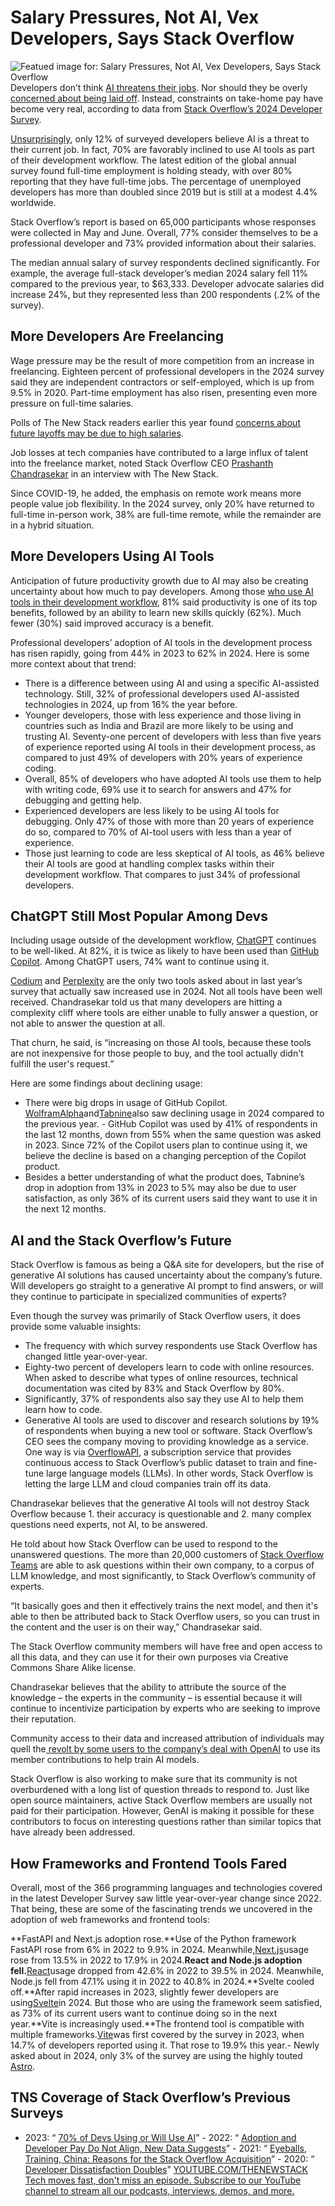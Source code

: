# Salary Pressures, Not AI, Vex Developers, Says Stack Overflow
![Featued image for: Salary Pressures, Not AI, Vex Developers, Says Stack Overflow](https://cdn.thenewstack.io/media/2024/07/76714100-salary-pressures-not-ai-vex-developers-says-stack-overflow-2-1024x576.jpg)
Developers don’t think [AI threatens their jobs](https://thenewstack.io/is-ai-a-job-killer-ai-driven-development-tools-offer-clues/). Nor should they be overly [concerned about being laid off](https://thenewstack.io/how-tech-industry-layoffs-are-impacting-developers/). Instead, constraints on take-home pay have become very real, according to data from [Stack Overflow’s 2024 Developer Survey](https://survey.stackoverflow.co/2024/).

[Unsurprisingly](https://thenewstack.io/is-ai-a-job-killer-ai-driven-development-tools-offer-clues/), only 12% of surveyed developers believe AI is a threat to their current job. In fact, 70% are favorably inclined to use AI tools as part of their development workflow.
The latest edition of the global annual survey found full-time employment is holding steady, with over 80% reporting that they have full-time jobs. The percentage of unemployed developers has more than doubled since 2019 but is still at a modest 4.4% worldwide.

Stack Overflow’s report is based on 65,000 participants whose responses were collected in May and June. Overall, 77% consider themselves to be a professional developer and 73% provided information about their salaries.

The median annual salary of survey respondents declined significantly. For example, the average full-stack developer’s median 2024 salary fell 11% compared to the previous year, to $63,333. Developer advocate salaries did increase 24%, but they represented less than 200 respondents (.2% of the survey).

## More Developers Are Freelancing
Wage pressure may be the result of more competition from an increase in freelancing. Eighteen percent of professional developers in the 2024 survey said they are independent contractors or self-employed, which is up from 9.5% in 2020. Part-time employment has also risen, presenting even more pressure on full-time salaries.

Polls of The New Stack readers earlier this year found [concerns about future layoffs may be due to high salaries](https://thenewstack.io/tns-readers-worry-about-layoffs-and-salaries/).

Job losses at tech companies have contributed to a large influx of talent into the freelance market, noted Stack Overflow CEO [Prashanth Chandrasekar](https://www.linkedin.com/in/pchandrasekar/overlay/about-this-profile/) in an interview with The New Stack.

Since COVID-19, he added, the emphasis on remote work means more people value job flexibility. In the 2024 survey, only 20% have returned to full-time in-person work, 38% are full-time remote, while the remainder are in a hybrid situation.

## More Developers Using AI Tools
Anticipation of future productivity growth due to AI may also be creating uncertainty about how much to pay developers. Among those [who use AI tools in their development workflow](https://thenewstack.io/favorite-ai-tools-of-developers-and-tips-for-using-them/), 81% said productivity is one of its top benefits, followed by an ability to learn new skills quickly (62%). Much fewer (30%) said improved accuracy is a benefit.

Professional developers’ adoption of AI tools in the development process has risen rapidly, going from 44% in 2023 to 62% in 2024. Here is some more context about that trend:

- There is a difference between using AI and using a specific AI-assisted technology. Still, 32% of professional developers used AI-assisted technologies in 2024, up from 16% the year before.
- Younger developers, those with less experience and those living in countries such as India and Brazil are more likely to be using and trusting AI. Seventy-one percent of developers with less than five years of experience reported using AI tools in their development process, as compared to just 49% of developers with 20% years of experience coding.
- Overall, 85% of developers who have adopted AI tools use them to help with writing code, 69% use it to search for answers and 47% for debugging and getting help.
- Experienced developers are less likely to be using AI tools for debugging. Only 47% of those with more than 20 years of experience do so, compared to 70% of AI-tool users with less than a year of experience.
- Those just learning to code are less skeptical of AI tools, as 46% believe their AI tools are good at handling complex tasks within their development workflow. That compares to just 34% of professional developers.
## ChatGPT Still Most Popular Among Devs
Including usage outside of the development workflow, [ChatGPT](https://thenewstack.io/how-to-learn-unfamiliar-software-tools-with-chatgpt/) continues to be well-liked. At 82%, it is twice as likely to have been used than [GitHub Copilot](https://thenewstack.io/ms-github-boost-copilots-with-advanced-dev-features-and-tools/). Among ChatGPT users, 74% want to continue using it.

[Codium](https://thenewstack.io/make-your-dev-life-easier-by-generating-tests-with-codiumai/) and [Perplexity](https://thenewstack.io/accessing-perplexity-online-llms-programmatically-via-api/) are the only two tools asked about in last year’s survey that actually saw increased use in 2024.
Not all tools have been well received. Chandrasekar told us that many developers are hitting a complexity cliff where tools are either unable to fully answer a question, or not able to answer the question at all.

That churn, he said, is “increasing on those AI tools, because these tools are not inexpensive for those people to buy, and the tool actually didn't fulfill the user's request.”

Here are some findings about declining usage:

- There were big drops in usage of GitHub Copilot.
[WolframAlpha](https://thenewstack.io/wolfram-chatgpt-plugin-blends-symbolic-ai-with-generative-ai/)and[Tabnine](https://www.tabnine.com/?utm_content=inline+mention)also saw declining usage in 2024 compared to the previous year. - GitHub Copilot was used by 41% of respondents in the last 12 months, down from 55% when the same question was asked in 2023. Since 72% of the Copilot users plan to continue using it, we believe the decline is based on a changing perception of the Copilot product.
- Besides a better understanding of what the product does, Tabnine’s drop in adoption from 13% in 2023 to 5% may also be due to user satisfaction, as only 36% of its current users said they want to use it in the next 12 months.
## AI and the Stack Overflow’s Future
Stack Overflow is famous as being a Q&A site for developers, but the rise of generative AI solutions has caused uncertainty about the company’s future. Will developers go straight to a generative AI prompt to find answers, or will they continue to participate in specialized communities of experts?

Even though the survey was primarily of Stack Overflow users, it does provide some valuable insights:

- The frequency with which survey respondents use Stack Overflow has changed little year-over-year.
- Eighty-two percent of developers learn to code with online resources. When asked to describe what types of online resources, technical documentation was cited by 83% and Stack Overflow by 80%.
- Significantly, 37% of respondents also say they use AI to help them learn how to code.
- Generative AI tools are used to discover and research solutions by 19% of respondents when buying a new tool or software.
Stack Overflow’s CEO sees the company moving to providing knowledge as a service. One way is via [OverflowAPI](https://stackoverflow.co/api-solutions/), a subscription service that provides continuous access to Stack Overflow’s public dataset to train and fine-tune large language models (LLMs). In other words, Stack Overflow is letting the large LLM and cloud companies train off its data.

Chandrasekar believes that the generative AI tools will not destroy Stack Overflow because 1. their accuracy is questionable and 2. many complex questions need experts, not AI, to be answered.

He told about how Stack Overflow can be used to respond to the unanswered questions. The more than 20,000 customers of [Stack Overflow Teams](https://stackoverflow.co/teams/) are able to ask questions within their own company, to a corpus of LLM knowledge, and most significantly, to Stack Overflow’s community of experts.

“It basically goes and then it effectively trains the next model, and then it's able to then be attributed back to Stack Overflow users, so you can trust in the content and the user is on their way,” Chandrasekar said.

The Stack Overflow community members will have free and open access to all this data, and they can use it for their own purposes via Creative Commons Share Alike license.

Chandrasekar believes that the ability to attribute the source of the knowledge – the experts in the community – is essential because it will continue to incentivize participation by experts who are seeking to improve their reputation.

Community access to their data and increased attribution of individuals may quell the[ revolt by some users to the company’s deal with OpenAI](https://shiftmag.dev/stack-overflow-open-ai-api-partnership-3300/) to use its member contributions to help train AI models.

Stack Overflow is also working to make sure that its community is not overburdened with a long list of question threads to respond to. Just like open source maintainers, active Stack Overflow members are usually not paid for their participation. However, GenAI is making it possible for these contributors to focus on interesting questions rather than similar topics that have already been addressed.

## How Frameworks and Frontend Tools Fared
Overall, most of the 366 programming languages and technologies covered in the latest Developer Survey saw little year-over-year change since 2022. That being, these are some of the fascinating trends we uncovered in the adoption of web frameworks and frontend tools:

**FastAPI and Next.js adoption rose.**Use of the Python framework FastAPI rose from 6% in 2022 to 9.9% in 2024. Meanwhile,[Next.js](https://thenewstack.io/what-developers-told-us-about-vercels-next-js-update/)usage rose from 13.5% in 2022 to 17.9% in 2024.**React and Node.js adoption fell.**[React](https://thenewstack.io/after-a-decade-of-react-is-frontend-a-post-react-world-now/)usage dropped from 42.6% in 2022 to 39.5% in 2024. Meanwhile, Node.js fell from 47.1% using it in 2022 to 40.8% in 2024.**Svelte cooled off.**After rapid increases in 2023, slightly fewer developers are using[Svelte](https://thenewstack.io/youll-write-less-code-with-svelte-5-0-promises-rich-harris/)in 2024. But those who are using the framework seem satisfied, as 73% of its current users want to continue doing so in the next year.**Vite is increasingly used.**The frontend tool is compatible with multiple frameworks.[Vite](https://thenewstack.io/dev-news-vite-rust-ifies-roc-language-js-framework-sdks/)was first covered by the survey in 2023, when 14.7% of developers reported using it. That rose to 19.9% this year.- Newly asked about in 2024, only 3% of the survey are using the highly touted
[Astro](https://thenewstack.io/astros-journey-from-static-site-generator-to-next-js-rival/).
## TNS Coverage of Stack Overflow’s Previous Surveys
- 2023: “
[70% of Devs Using or Will Use AI](https://thenewstack.io/70-percent-of-developers-using-or-will-use-ai-says-stack-overflow-survey/)” - 2022: “
[Adoption and Developer Pay Do Not Align, New Data Suggests](https://thenewstack.io/adoption-and-developer-pay-do-not-align-new-data-suggests/)” - 2021: “
[Eyeballs, Training, China: Reasons for the Stack Overflow Acquisition](https://thenewstack.io/eyeballs-training-china-reasons-for-the-stack-overflow-acquisition/)” - 2020: “
[Developer Dissatisfaction Doubles](https://thenewstack.io/developer-dissatisfaction-doubles/)”
[
YOUTUBE.COM/THENEWSTACK
Tech moves fast, don't miss an episode. Subscribe to our YouTube
channel to stream all our podcasts, interviews, demos, and more.
](https://youtube.com/thenewstack?sub_confirmation=1)
